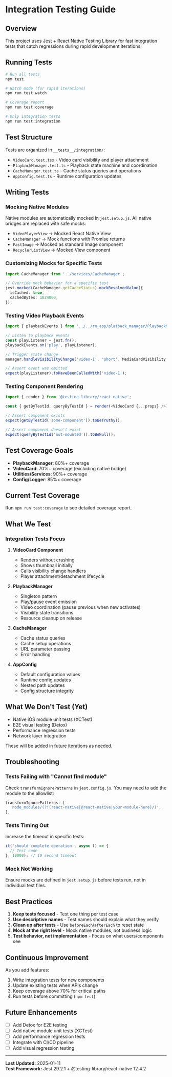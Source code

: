 # Integration Testing Guide

## Overview

This project uses Jest + React Native Testing Library for fast integration tests that catch regressions during rapid development iterations.

## Running Tests

```bash
# Run all tests
npm test

# Watch mode (for rapid iterations)
npm run test:watch

# Coverage report
npm run test:coverage

# Only integration tests
npm run test:integration
```

## Test Structure

Tests are organized in `__tests__/integration/`:
- `VideoCard.test.tsx` - Video card visibility and player attachment
- `PlaybackManager.test.ts` - Playback state machine and coordination
- `CacheManager.test.ts` - Cache status queries and operations
- `AppConfig.test.ts` - Runtime configuration updates

## Writing Tests

### Mocking Native Modules

Native modules are automatically mocked in `jest.setup.js`. All native bridges are replaced with safe mocks:

- `VideoPlayerView` → Mocked React Native View
- `CacheManager` → Mock functions with Promise returns
- `FastImage` → Mocked as standard Image component
- `RecyclerListView` → Mocked View component

### Customizing Mocks for Specific Tests

```typescript
import CacheManager from '../services/CacheManager';

// Override mock behavior for a specific test
jest.mocked(CacheManager.getCacheStatus).mockResolvedValue({
  isCached: true,
  cachedBytes: 1024000,
});
```

### Testing Video Playback Events

```typescript
import { playbackEvents } from '../../rn_app/platback_manager/PlaybackManager';

// Listen to playback events
const playListener = jest.fn();
playbackEvents.on('play', playListener);

// Trigger state change
manager.handleVisibilityChange('video-1', 'short', MediaCardVisibility.isActive, 'VOD');

// Assert event was emitted
expect(playListener).toHaveBeenCalledWith('video-1');
```

### Testing Component Rendering

```typescript
import { render } from '@testing-library/react-native';

const { getByTestId, queryByTestId } = render(<VideoCard {...props} />);

// Assert component exists
expect(getByTestId('some-component')).toBeTruthy();

// Assert component doesn't exist
expect(queryByTestId('not-mounted')).toBeNull();
```

## Test Coverage Goals

- **PlaybackManager**: 80%+ coverage
- **VideoCard**: 70%+ coverage (excluding native bridge)
- **Utilities/Services**: 90%+ coverage
- **Config/Logger**: 85%+ coverage

## Current Test Coverage

Run `npm run test:coverage` to see detailed coverage report.

## What We Test

### Integration Tests Focus

1. **VideoCard Component**
   - Renders without crashing
   - Shows thumbnail initially
   - Calls visibility change handlers
   - Player attachment/detachment lifecycle

2. **PlaybackManager**
   - Singleton pattern
   - Play/pause event emission
   - Video coordination (pause previous when new activates)
   - Visibility state transitions
   - Resource cleanup on release

3. **CacheManager**
   - Cache status queries
   - Cache setup operations
   - URL parameter passing
   - Error handling

4. **AppConfig**
   - Default configuration values
   - Runtime config updates
   - Nested path updates
   - Config structure integrity

## What We Don't Test (Yet)

- Native iOS module unit tests (XCTest)
- E2E visual testing (Detox)
- Performance regression tests
- Network layer integration

These will be added in future iterations as needed.

## Troubleshooting

### Tests Failing with "Cannot find module"

Check `transformIgnorePatterns` in `jest.config.js`. You may need to add the module to the allowlist:

```js
transformIgnorePatterns: [
  'node_modules/(?!(react-native|@react-native|your-module-here)/)',
],
```

### Tests Timing Out

Increase the timeout in specific tests:

```typescript
it('should complete operation', async () => {
  // Test code
}, 10000); // 10 second timeout
```

### Mock Not Working

Ensure mocks are defined in `jest.setup.js` before tests run, not in individual test files.

## Best Practices

1. **Keep tests focused** - Test one thing per test case
2. **Use descriptive names** - Test names should explain what they verify
3. **Clean up after tests** - Use `beforeEach`/`afterEach` to reset state
4. **Mock at the right level** - Mock native modules, not business logic
5. **Test behavior, not implementation** - Focus on what users/components see

## Continuous Improvement

As you add features:
1. Write integration tests for new components
2. Update existing tests when APIs change
3. Keep coverage above 70% for critical paths
4. Run tests before committing (`npm test`)

## Future Enhancements

- [ ] Add Detox for E2E testing
- [ ] Add native module unit tests (XCTest)
- [ ] Add performance regression tests
- [ ] Integrate with CI/CD pipeline
- [ ] Add visual regression testing

---

**Last Updated:** 2025-01-11  
**Test Framework:** Jest 29.2.1 + @testing-library/react-native 12.4.2

